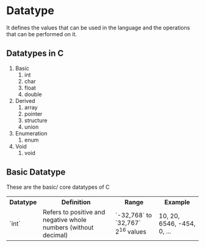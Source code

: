 # Datatype

It defines the values that can be used in the language and the operations that can be performed on it.

## Datatypes in C

1. Basic
    1. int
    1. char
    1. float
    1. double
1. Derived
    1. array
    1. pointer
    1. structure
    1. union
1. Enumeration
    1. enum
1. Void
    1. void


## Basic Datatype
These are the basic/ core datatypes of C

<table>
<tr>
<th>Datatype</th>
<th>Definition</th>
<th>Range</th>
<th>Example</th>
</tr>

<tr>
<td>`int`</td>
<td>Refers to positive and negative whole numbers (without decimal)</td>
<td>`-32,768` to `32,767`<br>2<sup>16</sup> values</td>
<td>10, 20, 6546, -454, 0, ...</td>
</tr>

</table>


